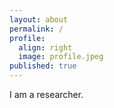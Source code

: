 ```yaml
---
layout: about
permalink: /
profile:
  align: right
  image: profile.jpeg
published: true
---
```


I am a researcher.

